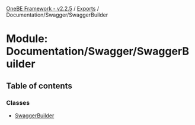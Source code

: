 [OneBE Framework - v2.2.5](../README.md) / [Exports](../modules.md) / Documentation/Swagger/SwaggerBuilder

# Module: Documentation/Swagger/SwaggerBuilder

## Table of contents

### Classes

- [SwaggerBuilder](../classes/Documentation_Swagger_SwaggerBuilder.SwaggerBuilder.md)
